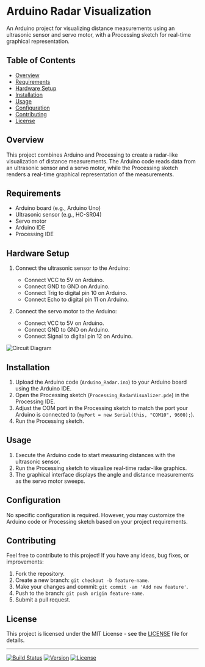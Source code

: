 # Arduino Radar Visualization

An Arduino project for visualizing distance measurements using an ultrasonic sensor and servo motor, with a Processing sketch for real-time graphical representation.

## Table of Contents

- [Overview](#overview)
- [Requirements](#requirements)
- [Hardware Setup](#hardware-setup)
- [Installation](#installation)
- [Usage](#usage)
- [Configuration](#configuration)
- [Contributing](#contributing)
- [License](#license)

## Overview

This project combines Arduino and Processing to create a radar-like visualization of distance measurements. The Arduino code reads data from an ultrasonic sensor and a servo motor, while the Processing sketch renders a real-time graphical representation of the measurements.

## Requirements

- Arduino board (e.g., Arduino Uno)
- Ultrasonic sensor (e.g., HC-SR04)
- Servo motor
- Arduino IDE
- Processing IDE

## Hardware Setup

1. Connect the ultrasonic sensor to the Arduino:
   - Connect VCC to 5V on Arduino.
   - Connect GND to GND on Arduino.
   - Connect Trig to digital pin 10 on Arduino.
   - Connect Echo to digital pin 11 on Arduino.
   
2. Connect the servo motor to the Arduino:
   - Connect VCC to 5V on Arduino.
   - Connect GND to GND on Arduino.
   - Connect Signal to digital pin 12 on Arduino.

![Circuit Diagram](./Circuit_Diagram)

## Installation

1. Upload the Arduino code (`Arduino_Radar.ino`) to your Arduino board using the Arduino IDE.
2. Open the Processing sketch (`Processing_RadarVisualizer.pde`) in the Processing IDE.
3. Adjust the COM port in the Processing sketch to match the port your Arduino is connected to (`myPort = new Serial(this, "COM10", 9600);`).
4. Run the Processing sketch.

## Usage

1. Execute the Arduino code to start measuring distances with the ultrasonic sensor.
2. Run the Processing sketch to visualize real-time radar-like graphics.
3. The graphical interface displays the angle and distance measurements as the servo motor sweeps.

## Configuration

No specific configuration is required. However, you may customize the Arduino code or Processing sketch based on your project requirements.

## Contributing

Feel free to contribute to this project! If you have any ideas, bug fixes, or improvements:

1. Fork the repository.
2. Create a new branch: `git checkout -b feature-name`.
3. Make your changes and commit: `git commit -am 'Add new feature'`.
4. Push to the branch: `git push origin feature-name`.
5. Submit a pull request.

## License

This project is licensed under the MIT License - see the [LICENSE](LICENSE) file for details.

---

[![Build Status](your-build-status-badge-link)](your-build-status-link)
[![Version](your-version-badge-link)](your-releases-link)
[![License](your-license-badge-link)](your-license-link)
